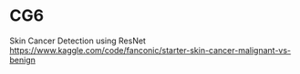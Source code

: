 # CG6
Skin Cancer Detection using ResNet
https://www.kaggle.com/code/fanconic/starter-skin-cancer-malignant-vs-benign
